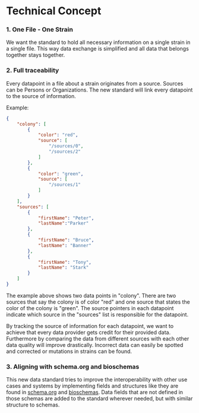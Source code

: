 # Technical Concept

### 1. One File - One Strain
We want the standard to hold all necessary information on a single strain in a single file.
This way data exchange is simplified and all data that belongs together stays together.

### 2. Full traceability
Every datapoint in a file about a strain originates from a source. Sources can be
Persons or Organizations. The new standard will link every datapoint to the source of
information.

Example:
```json
{
    "colony": [
        {
            "color": "red",
            "source": [
                "/sources/0",
                "/sources/2"
            ]
        },
        {
            "color": "green",
            "source": [
                "/sources/1"
            ]
        }
    ],
    "sources": [
        {
            "firstName": "Peter",
            "lastName":"Parker"
        },
        {
            "firstName": "Bruce",
            "lastName": "Banner"
        },
        {
            "firstName": "Tony",
            "lastName": "Stark"
        }
    ]
}
```

The example above shows two data points in "colony".
There are two sources that say the colony is of color "red"
and one source that states the color of the colony is "green".
The source pointers in each datapoint indicate which source in the
"sources" list is responsible for the datapoint.


By tracking the source of information for each datapoint, we want to achieve that
every data provider gets credit for their provided data. Furthermore by comparing the data
from different sources with each other data quality will improve drastically.
Incorrect data can easily be spotted and corrected or mutations in strains
can be found.

### 3. Aligning with schema.org and bioschemas
This new data standard tries to improve the interoperability with other use cases
and systems by implementing fields and structures like they are found in
[schema.org](https://schema.org) and
[bioschemas](https://bioschemas.org/).
Data fields that are not defined in those schemas are added to the standard wherever
needed, but with similar structure to schemas.

